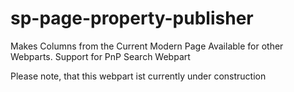 # sp-page-property-publisher
Makes Columns from the Current Modern Page Available for other Webparts. Support for PnP Search Webpart

Please note, that this webpart ist currently under construction
